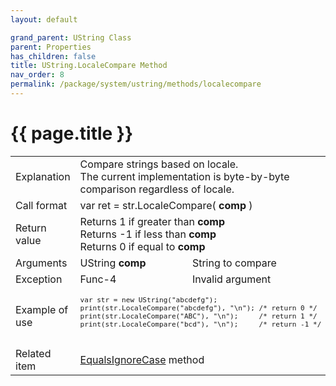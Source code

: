 ```yaml
---
layout: default

grand_parent: UString Class
parent: Properties
has_children: false
title: UString.LocaleCompare Method
nav_order: 8
permalink: /package/system/ustring/methods/localecompare
---
```

# {{ page.title }}

<table>
  <tr>
    <td>Explanation</td>
    <td colspan="2">Compare strings based on locale.<br>The current implementation is byte-by-byte comparison regardless of locale.</td>
  </tr>
  <tr>
    <td>Call format</td>
    <td colspan="2">var ret = str.LocaleCompare( <b>comp</b> )</td>
  </tr>
  <tr>
    <td>Return value</td>
    <td colspan="2">Returns 1 if greater than <b>comp</b> <br>Returns -1 if less than <b>comp</b> <br>Returns 0 if equal to <b>comp</b></td>
  </tr>  
  <tr>
    <td>Arguments</td>
    <td>UString <b>comp</b></td>
    <td>String to compare</td>
  </tr>
  <tr>
    <td>Exception</td>
    <td>Func-4</td>
    <td>Invalid argument</td>
  </tr>
  <tr>
    <td>Example of use</td>
    <td colspan="2"><code><pre>
var str = new UString("abcdefg");
print(str.LocaleCompare("abcdefg"), "\n"); /* return 0 */
print(str.LocaleCompare("ABC"), "\n");     /* return 1 */
print(str.LocaleCompare("bcd"), "\n");     /* return -1 */
    </pre></code></td>
  </tr>
  <tr>
    <td>Related item</td>
    <td colspan="2"><a href="/package/system/ustring/methods/equalsignorecase">EqualsIgnoreCase</a> method</td>
  </tr>
</table>
